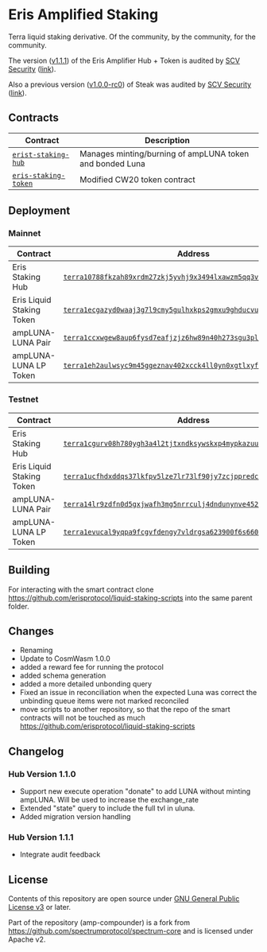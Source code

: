 # Eris Amplified Staking

Terra liquid staking derivative. Of the community, by the community, for the community.

The version ([v1.1.1](https://github.com/erisprotocol/contracts-terra/releases/tag/v1.1.1)) of the Eris Amplifier Hub + Token is audited by [SCV Security](https://twitter.com/TerraSCV) ([link](https://github.com/SCV-Security/PublicReports/blob/main/CW/ErisProtocol/Eris%20Protocol%20-%20Amplified%20Staking%20-%20Audit%20Report%20v1.0.pdf)).

Also a previous version ([v1.0.0-rc0](https://github.com/st4k3h0us3/steak-contracts/releases/tag/v1.0.0-rc0)) of Steak was audited by [SCV Security](https://twitter.com/TerraSCV) ([link](https://github.com/SCV-Security/PublicReports/blob/main/CW/St4k3h0us3/St4k3h0us3%20-%20Steak%20Contracts%20Audit%20Review%20-%20%20v1.0.pdf)).

## Contracts

| Contract                                  | Description                                              |
| ----------------------------------------- | -------------------------------------------------------- |
| [`erist-staking-hub`](./contracts/hub)    | Manages minting/burning of ampLUNA token and bonded Luna |
| [`eris-staking-token`](./contracts/token) | Modified CW20 token contract                             |

## Deployment

### Mainnet

| Contract                  | Address                                                                                                                                                                           |
| ------------------------- | --------------------------------------------------------------------------------------------------------------------------------------------------------------------------------- |
| Eris Staking Hub          | [`terra10788fkzah89xrdm27zkj5yvhj9x3494lxawzm5qq3vvxcqz2yzaqyd3enk`](https://finder.terra.money/mainnet/address/terra10788fkzah89xrdm27zkj5yvhj9x3494lxawzm5qq3vvxcqz2yzaqyd3enk) |
| Eris Liquid Staking Token | [`terra1ecgazyd0waaj3g7l9cmy5gulhxkps2gmxu9ghducvuypjq68mq2s5lvsct`](https://finder.terra.money/mainnet/address/terra1ecgazyd0waaj3g7l9cmy5gulhxkps2gmxu9ghducvuypjq68mq2s5lvsct) |
| ampLUNA-LUNA Pair         | [`terra1ccxwgew8aup6fysd7eafjzjz6hw89n40h273sgu3pl4lxrajnk5st2hvfh`](https://finder.terra.money/mainnet/address/terra1ccxwgew8aup6fysd7eafjzjz6hw89n40h273sgu3pl4lxrajnk5st2hvfh) |
| ampLUNA-LUNA LP Token     | [`terra1eh2aulwsyc9m45ggeznav402xcck4ll0yn0xgtlxyf4zkwch7juqsxvfzr`](https://finder.terra.money/mainnet/address/terra1eh2aulwsyc9m45ggeznav402xcck4ll0yn0xgtlxyf4zkwch7juqsxvfzr) |

### Testnet

| Contract                  | Address                                                                                                                                                                           |
| ------------------------- | --------------------------------------------------------------------------------------------------------------------------------------------------------------------------------- |
| Eris Staking Hub          | [`terra1cgurv08h780ygh3a4l2tjtxndksywskxp4mypkazuuazqas5m8kqleeupz`](https://finder.terra.money/testnet/address/terra1cgurv08h780ygh3a4l2tjtxndksywskxp4mypkazuuazqas5m8kqleeupz) |
| Eris Liquid Staking Token | [`terra1ucfhdxddqs37lkfpv5lze7lr73lf90jy7zcjppredcxc3v2pgakqppaflr`](https://finder.terra.money/testnet/address/terra1ucfhdxddqs37lkfpv5lze7lr73lf90jy7zcjppredcxc3v2pgakqppaflr) |
| ampLUNA-LUNA Pair         | [`terra14lr9zdfn0d5gxjwafh3mg5nrrculj4dndunynve452zws2lzyd3smx46ta`](https://finder.terra.money/testnet/address/terra14lr9zdfn0d5gxjwafh3mg5nrrculj4dndunynve452zws2lzyd3smx46ta) |
| ampLUNA-LUNA LP Token     | [`terra1evucal9yqpa9fcgvfdengy7vldrgsa623900f6s6605dwnf4qpnqke06cc`](https://finder.terra.money/testnet/address/terra1evucal9yqpa9fcgvfdengy7vldrgsa623900f6s6605dwnf4qpnqke06cc) |

## Building

For interacting with the smart contract clone <https://github.com/erisprotocol/liquid-staking-scripts> into the same parent folder.

## Changes

- Renaming
- Update to CosmWasm 1.0.0
- added a reward fee for running the protocol
- added schema generation
- added a more detailed unbonding query
- Fixed an issue in reconciliation when the expected Luna was correct the unbinding queue items were not marked reconciled
- move scripts to another repository, so that the repo of the smart contracts will not be touched as much <https://github.com/erisprotocol/liquid-staking-scripts>

## Changelog

### Hub Version 1.1.0

- Support new execute operation "donate" to add LUNA without minting ampLUNA. Will be used to increase the exchange_rate
- Extended "state" query to include the full tvl in uluna.
- Added migration version handling

### Hub Version 1.1.1

- Integrate audit feedback

## License

Contents of this repository are open source under [GNU General Public License v3](./LICENSE) or later.

Part of the repository (amp-compounder) is a fork from <https://github.com/spectrumprotocol/spectrum-core> and is licensed under Apache v2.
